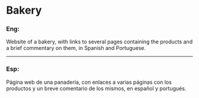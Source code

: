 # Bakery

### Eng:

Website of a bakery, with links to several pages containing the products and a brief commentary on them, in Spanish and Portuguese.
___
### Esp:

Página web de una panadería, con enlaces a varias páginas con los productos y un breve comentario de los mismos, en español y portugués.
